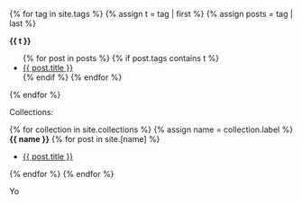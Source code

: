 <!-- Source for the following: https://www.jokecamp.com/blog/listing-jekyll-posts-by-tag/ -->

{% for tag in site.tags %}
  {% assign t = tag | first %}
  {% assign posts = tag | last %}

<b>{{ t }}</b>
<ul>
{% for post in posts %}
  {% if post.tags contains t %}
  <li>
    <a href="{{ post.url | prepend: site.baseurl }}">{{ post.title }}</a>
<!--     <span class="date">{{ post.date | date: "%B %-d, %Y"  }}</span> -->
  </li>
  {% endif %}
{% endfor %}
</ul>
{% endfor %}

Collections: 

{% for collection in site.collections %}
  {% assign name = collection.label %}
  <b>{{ name }}</b>
  {% for post in site.[name] %}
  <ul>
      <li><a href="{{ post.url | prepend: site.baseurl }}">{{ post.title }}</a></li>
  </ul>
  {% endfor %}
{% endfor %}

Yo 
